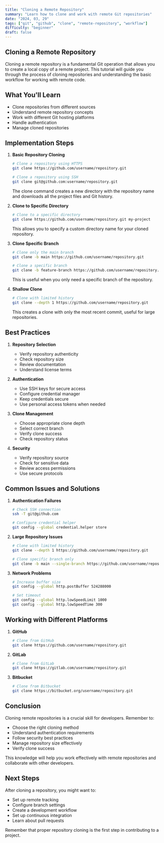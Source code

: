 ```yaml
---
title: "Cloning a Remote Repository"
summary: "Learn how to clone and work with remote Git repositories"
date: "2024, 03, 29"
tags: ["git", "github", "clone", "remote-repository", "workflow"]
difficulty: "beginner"
draft: false
---
```


## Cloning a Remote Repository

Cloning a remote repository is a fundamental Git operation that allows you to create a local copy of a remote project. This tutorial will guide you through the process of cloning repositories and understanding the basic workflow for working with remote code.

## What You'll Learn

- Clone repositories from different sources
- Understand remote repository concepts
- Work with different Git hosting platforms
- Handle authentication
- Manage cloned repositories

## Implementation Steps

1. **Basic Repository Cloning**

   ```bash
   # Clone a repository using HTTPS
   git clone https://github.com/username/repository.git

   # Clone a repository using SSH
   git clone git@github.com:username/repository.git
   ```

   The clone command creates a new directory with the repository name and downloads all the project files and Git history.

2. **Clone to Specific Directory**

   ```bash
   # Clone to a specific directory
   git clone https://github.com/username/repository.git my-project
   ```

   This allows you to specify a custom directory name for your cloned repository.

3. **Clone Specific Branch**

   ```bash
   # Clone only the main branch
   git clone -b main https://github.com/username/repository.git

   # Clone a specific branch
   git clone -b feature-branch https://github.com/username/repository.git
   ```

   This is useful when you only need a specific branch of the repository.

4. **Shallow Clone**

   ```bash
   # Clone with limited history
   git clone --depth 1 https://github.com/username/repository.git
   ```

   This creates a clone with only the most recent commit, useful for large repositories.

## Best Practices

1. **Repository Selection**

   - Verify repository authenticity
   - Check repository size
   - Review documentation
   - Understand license terms

2. **Authentication**

   - Use SSH keys for secure access
   - Configure credential manager
   - Keep credentials secure
   - Use personal access tokens when needed

3. **Clone Management**

   - Choose appropriate clone depth
   - Select correct branch
   - Verify clone success
   - Check repository status

4. **Security**

   - Verify repository source
   - Check for sensitive data
   - Review access permissions
   - Use secure protocols

## Common Issues and Solutions

1. **Authentication Failures**

   ```bash
   # Check SSH connection
   ssh -T git@github.com

   # Configure credential helper
   git config --global credential.helper store
   ```

2. **Large Repository Issues**

   ```bash
   # Clone with limited history
   git clone --depth 1 https://github.com/username/repository.git

   # Clone specific branch only
   git clone -b main --single-branch https://github.com/username/repository.git
   ```

3. **Network Problems**

   ```bash
   # Increase buffer size
   git config --global http.postBuffer 524288000

   # Set timeout
   git config --global http.lowSpeedLimit 1000
   git config --global http.lowSpeedTime 300
   ```

## Working with Different Platforms

1. **GitHub**

   ```bash
   # Clone from GitHub
   git clone https://github.com/username/repository.git
   ```

2. **GitLab**

   ```bash
   # Clone from GitLab
   git clone https://gitlab.com/username/repository.git
   ```

3. **Bitbucket**
   ```bash
   # Clone from Bitbucket
   git clone https://bitbucket.org/username/repository.git
   ```

## Conclusion

Cloning remote repositories is a crucial skill for developers. Remember to:

- Choose the right cloning method
- Understand authentication requirements
- Follow security best practices
- Manage repository size effectively
- Verify clone success

This knowledge will help you work effectively with remote repositories and collaborate with other developers.

## Next Steps

After cloning a repository, you might want to:

- Set up remote tracking
- Configure branch settings
- Create a development workflow
- Set up continuous integration
- Learn about pull requests

Remember that proper repository cloning is the first step in contributing to a project.
